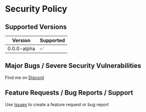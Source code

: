 # Security Policy

## Supported Versions

| Version     | Supported          |
|-------------| ------------------ |
| 0.0.0-alpha | :white_check_mark: |



## Major Bugs / Severe Security Vulnerabilities
Find me on [Discord](https://discord.gg/WrDPtDh)


## Feature Requests / Bug Reports / Support
Use [Issues](https://github.com/moldypenguins/ZenMapSpawn/issues) to create a feature request or bug report
